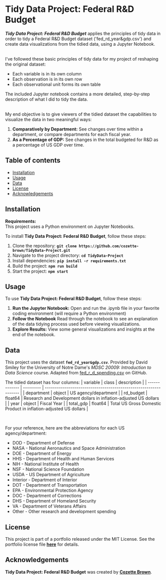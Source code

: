 # Tidy Data Project: Federal R&D Budget

***Tidy Data Project: Federal R&D Budget*** applies the principles of tidy data in order to tidy a Federal R&D Budget dataset ('fed_rd_year&gdp.csv') and create data visualizations from the tidied data, using a Jupyter Notebook.<br><br>

I've followed these basic principles of tidy data for my project of reshaping the original dataset:
* Each variable is in its own column
* Each observation is in its own row
* Each observational unit forms its own table

The included Jupyter notebook contains a more detailed, step-by-step description of what I did to tidy the data.<br><br>

My end objective is to give viewers of the tidied dataset the capabilities to visualize the data in two meaningful ways:
1. **Comparatively by Department:** See changes over time within a department, or compare departments for each fiscal year.
2. **As a Percentage of GDP:** See changes in the total budgeted for R&D as a percentage of US GDP over time.

## Table of contents
- [Installation](#installation)
- [Usage](#usage)
- [Data](#data)
- [License](#license)
- [Acknowledgements](#acknowledgements)

## **Installation**

**Requirements:** <br>
This project uses a Python environment on Jupyter Notebooks.

To install **Tidy Data Project: Federal R&D Budget**, follow these steps:
1. Clone the repository: **`git clone https://github.com/cozette-brown/TidyData-Project.git`**
2. Navigate to the project directory: **`cd TidyData-Project`**
3. Install dependencies: **`pip install -r requirements.txt`**
4. Build the project: **`npm run build`**
5. Start the project: **`npm start`**

## **Usage**

To use **Tidy Data Project: Federal R&D Budget**, follow these steps:

1. **Run the Jupyter Notebook:** Open and run the .ipynb file in your favorite coding environment (will require a Python environment)
2. **Follow the Notebook** Read through the notebook to see an explanation of the data tidying process used before viewing visualizations.
3. **Explore Results:** View some general visualizations and insights at the end of the notebook.

## Data

This project uses the dataset **`fed_rd_year&gdp.csv`**. Provided by David Smiley for the University of Notre Dame's *MDSC 20009: Introduction to Data Science* course. Adapted from [fed_r_d_spending.csv](https://github.com/rfordatascience/tidytuesday/blob/main/data/2019/2019-02-12/fed_r_d_spending.csv) on GitHub.

The tidied dataset has four columns:
| variable      | class     | description                                                       |
| ------------- | --------- | ----------------------------------------------------------------- |
| department    | object    | US agency/department                                              |
| rd_budget     | float64   | Research and Development dollars in inflation-adjusted US dollars |
| year          | object    | Fiscal Year                                                       |
| total_gdp     | float64   | Total US Gross Domestic Product in inflation-adjusted US dollars  |

<br>

For your reference, here are the abbreviations for each US agency/department:
* DOD - Department of Defense
* NASA - National Aeronautics and Space Administration
* DOE - Department of Energy
* HHS - Department of Health and Human Services
* NIH - National Institute of Health
* NSF - National Science Foundation
* USDA - US Department of Agriculture
* Interior - Department of Interior
* DOT - Department of Transportation
* EPA - Environmental Protection Agency
* DOC - Department of Corrections
* DHS - Department of Homeland Security
* VA - Department of Veterans Affairs
* Other - Other research and development spending

## License

This project is part of a portfolio released under the MIT License. See the portfolio license file **[here](https://github.com/cozette-brown/BROWN-Data-Science-Portfolio/blob/d7c128186047d453de9f2491894e4fd0fa3da77d/LICENSE.md)** for details.

## Acknowledgements

**Tidy Data Project: Federal R&D Budget** was created by **[Cozette Brown](https://github.com/cozette-brown)**.

